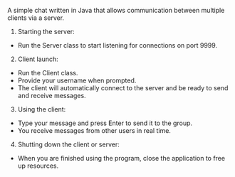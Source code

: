 A simple chat written in Java that allows communication between multiple clients via a server.

1. Starting the server:
  - Run the Server class to start listening for connections on port 9999.

2. Client launch:
  - Run the Client class.
  - Provide your username when prompted.
  - The client will automatically connect to the server and be ready to send and receive messages.

3. Using the client:
  - Type your message and press Enter to send it to the group.
  - You receive messages from other users in real time.

4. Shutting down the client or server:
  - When you are finished using the program, close the application to free up resources.
